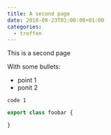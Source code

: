 ```yaml
---
title: A second page
date: 2018-08-23T01:00:00+01:00
categories:
  - treffen
---
```


This is a second page

With some bullets:

* point 1
* ponit 2

```
code 1
```

```typescript
export class foobar {

}
```

